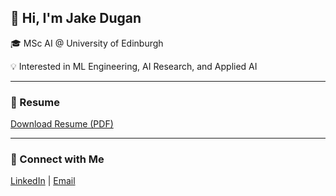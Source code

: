 ## 👋 Hi, I'm Jake Dugan

🎓 MSc AI @ University of Edinburgh

💡 Interested in ML Engineering, AI Research, and Applied AI

---

### 📄 Resume  
[Download Resume (PDF)](https://github.com/jakedugi/Jacob_Dugan_Resume/raw/main/Jacob_Dugan_Resume.pdf)

---

### 🔗 Connect with Me  
[LinkedIn](https://www.linkedin.com/in/jakedugan) | [Email](mailto:jake@jakedugan.com)
